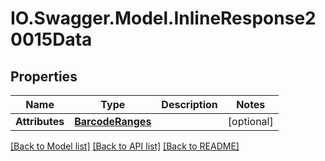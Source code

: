 # IO.Swagger.Model.InlineResponse20015Data
## Properties

Name | Type | Description | Notes
------------ | ------------- | ------------- | -------------
**Attributes** | [**BarcodeRanges**](BarcodeRanges.md) |  | [optional] 

[[Back to Model list]](../README.md#documentation-for-models) [[Back to API list]](../README.md#documentation-for-api-endpoints) [[Back to README]](../README.md)

